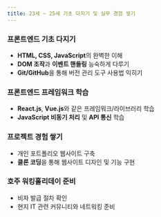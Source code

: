 ```yaml
---
title: 23세 ~ 25세 기초 다지기 및 실무 경험 쌓기
---
```


### 프론트엔드 기초 다지기
- **HTML, CSS, JavaScript**의 완벽한 이해
- **DOM 조작**과 **이벤트 핸들링** 능숙하게 다루기
- **Git/GitHub**을 통해 버전 관리 도구 사용법 익히기

### 프론트엔드 프레임워크 학습
- **React.js**, **Vue.js**와 같은 프레임워크/라이브러리 학습
- **JavaScript 비동기 처리** 및 **API 통신** 학습

### 프로젝트 경험 쌓기
- 개인 포트폴리오 웹사이트 구축
- **클론 코딩**을 통해 웹사이트 디자인 및 기능 구현

### 호주 워킹홀리데이 준비
- 비자 발급 절차 확인
- 현지 IT 관련 커뮤니티와 네트워킹 준비
